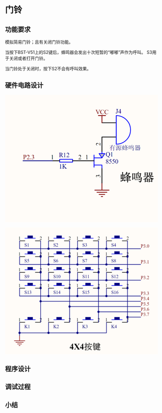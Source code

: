 # 门铃

## 功能要求

模拟简易门铃；且有关闭门铃功能。


当按下BST-V51上的S2键后，蜂鸣器会发出十次短暂的“嘟嘟”声作为呼叫。
S3用于关闭或者打开门铃。

当门铃处于关闭时，按下S2不会有呼叫效果。

## 硬件电路设计

![BEEL](beel.png)

![PAD](pad.png)


## 程序设计

## 调试过程

## 小结